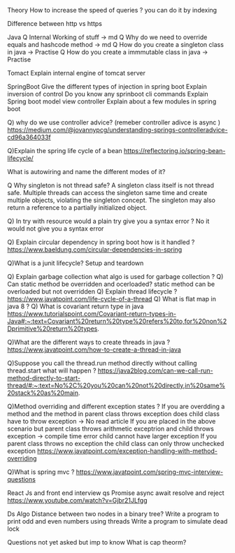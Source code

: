 Theory 
How to increase the speed of queries ? you can do it by indexing

Difference between http vs https 

Java 
Q Internal Working of stuff -> md
Q Why do we need to override equals and hashcode method -> md
Q How do you create a singleton class in java -> Practise
Q How do you create a immmutable class in java -> Practise




Tomact
Explain internal engine of tomcat server


SpringBoot
Give the different types of injection in spring boot
Explain inversion of control
Do you know any sprinboot cli commands
Explain Spring boot model view controller
Explain about a few modules in spring boot

Q) why do we use controller advice? (remeber controller adivce is async )
https://medium.com/@jovannypcg/understanding-springs-controlleradvice-cd96a364033f

Q)Explain the spring life cycle of a bean
https://reflectoring.io/spring-bean-lifecycle/

What is autowiring and name the different modes of it?

Q Why singleton is not thread safe?
A singleton class itself is not thread safe. Multiple threads can access the singleton same time and create multiple objects, violating the singleton concept. The singleton may also return a reference to a partially initialized object.

Q) In try with resource would a plain try give you a syntax error ? No it would not give you a syntax error 

Q) Explain circular dependency in spring boot how is it handled ?
https://www.baeldung.com/circular-dependencies-in-spring

Q)What is a junit lifecycle?
Setup and teardown

Q) Explain garbage collection what algo is used for garbage collection ?
Q) Can static method be overridden and ocerloaded? static method can be overloaded but not overridden 
Q) Explain thread lifecycle ?
https://www.javatpoint.com/life-cycle-of-a-thread
Q) What is flat map in java 8 ?
Q) What is covariant return type in java
https://www.tutorialspoint.com/Covariant-return-types-in-Java#:~:text=Covariant%20return%20type%20refers%20to,for%20non%2Dprimitive%20return%20types.

Q)What are the different ways to create threads in java ?
https://www.javatpoint.com/how-to-create-a-thread-in-java

Q)Suppose you call the thread.run method directly without calling thread.start what will happen ?
https://java2blog.com/can-we-call-run-method-directly-to-start-thread/#:~:text=No%2C%20you%20can%20not%20directly,in%20same%20stack%20as%20main.

Q)Method overriding and different exception states ?
If you are overdding a method and the method in parent class throws exception does child class have to throw exception -> No read article
If you are placed in the above scenario but parent class throws arithmetic exceptrion and child throws exception -> compile time error child cannot have larger exception
If you parent class throws no exception the child class can only throw unchecked exception
https://www.javatpoint.com/exception-handling-with-method-overriding

Q)What is spring mvc ?
https://www.javatpoint.com/spring-mvc-interview-questions




React Js and front end interview qs
Promise async await resolve and reject
https://www.youtube.com/watch?v=Gjbr21JLfgg


Ds Algo
Distance between two nodes in a binary tree?
Write a program to print odd and even numbers using threads
Write a program to simulate dead lock 

Questions not yet asked but imp to know
What is cap theorm? 